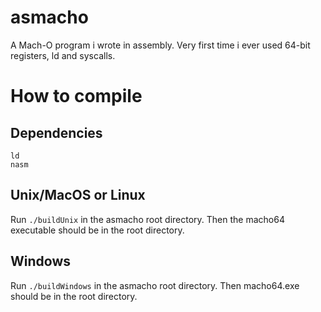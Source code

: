 # asmacho
A Mach-O program i wrote in assembly. Very first time i ever used 64-bit registers, ld and syscalls.

# How to compile
## Dependencies
```
ld
nasm
```

## Unix/MacOS or Linux
Run ```./buildUnix``` in the asmacho root directory.
Then the macho64 executable should be in the root directory.

## Windows
Run ```./buildWindows``` in the asmacho root directory.
Then macho64.exe should be in the root directory.
